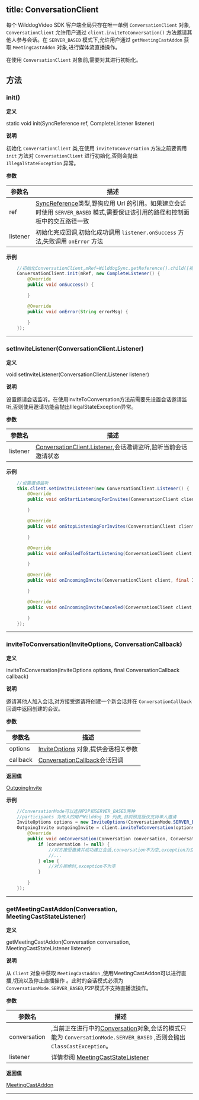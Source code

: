 title: ConversationClient
---

<span id="ConversationClient"/>

每个 WilddogVideo SDK 客户端全局只存在唯一单例 `ConversationClient` 对象, `ConversationClient` 允许用户通过 `client.inviteToConversation()` 方法邀请其他人参与会话。在 `SERVER_BASED` 模式下,允许用户通过 `getMeetingCastAddon` 获取 `MeetingCastAddon` 对象,进行媒体流直播操作。

在使用 `ConversationClient` 对象前,需要对其进行初始化。

## 方法

### init()



**定义**   

static void init(SyncReference ref, CompleteListener listener)

**说明**

初始化 `ConversationClient` 类,在使用 `inviteToConversation` 方法之前要调用 `init` 方法对 `ConversationClient` 进行初始化,否则会抛出 `IllegalStateException` 异常。

**参数**

| 参数名 | 描述 |
|---|---|
|ref|[SyncReference](/api/sync/android/api.html#SyncReference)类型,野狗应用 Url 的引用。如果建立会话时使用 `SERVER_BASED` 模式,需要保证该引用的路径和控制面板中的交互路径一致|
|listener|初始化完成回调,初始化成功调用 `listener.onSuccess` 方法,失败调用 `onError` 方法|



**示例**

```java
	//初始化ConversationClient,mRef=WilddogSync.getReference().child([视频控制面板中配置的自定义根节点]);
	ConversationClient.init(mRef, new CompleteListener() {
		@Override
		public void onSuccess() {

		}

		@Override
		public void onError(String errorMsg) {

		}
	});
```

**** 

### setInviteListener(ConversationClient.Listener)



**定义**   

 void setInviteListener(ConversationClient.Listener listener) 

**说明**

设置邀请会话监听。在使用inviteToConversation方法前需要先设置会话邀请监听,否则使用邀请功能会抛出IllegalStateException异常。

**参数**

| 参数名 | 描述 |
|---|---|
|listener|[ConversationClient.Listener](/api/video/android/conversation-client.html),会话邀请监听,监听当前会话邀请状态|


**示例**

```java
	//设置邀请监听
	this.client.setInviteListener(new ConversationClient.Listener() {
        @Override
        public void onStartListeningForInvites(ConversationClient client) {

        }

        @Override
        public void onStopListeningForInvites(ConversationClient client) {

        }

        @Override
        public void onFailedToStartListening(ConversationClient client, ConversationException e) {

        }

        @Override
        public void onIncomingInvite(ConversationClient client, final IncomingInvite invite) {

        }

        @Override
        public void onIncomingInviteCanceled(ConversationClient client, IncomingInvite invite) {

        }
    });

```

**** 

### inviteToConversation(InviteOptions, ConversationCallback)



**定义**   

inviteToConversation(InviteOptions options, final ConversationCallback callback)

**说明**

邀请其他人加入会话,对方接受邀请将创建一个新会话并在 `ConversationCallback` 回调中返回创建的会议。

**参数**

| 参数名 | 描述 |
|---|---|
|options|[InviteOptions](/api/video/android/invite-options.html) 对象,提供会话相关参数|
|callback|[ConversationCallback](/api/video/android/conversation-callback.html)会话回调|

**返回值**

[OutgoingInvite](/api/video/android/outgoing-invite.html)

**示例**

```java
	//ConversationMode可以选择P2P和SERVER_BASED两种
    //participants 为传入的用户Wilddog ID 列表,目前预览版仅支持单人邀请
	InviteOptions options = new InviteOptions(ConversationMode.SERVER_BASED, participants, stream);
	OutgoingInvite outgoingInvite = client.inviteToConversation(options, new ConversationCallback() {
		@Override
        public void onConversation(Conversation conversation, ConversationException exception) {
			if (conversation != null) {
				//对方接受邀请并成功建立会话,conversation不为空,exception为空
				//...
			} else {
				//对方拒绝时,exception不为空
			}

		}
    });

```

**** 

### getMeetingCastAddon(Conversation, MeetingCastStateListener)



**定义**   

getMeetingCastAddon(Conversation conversation, MeetingCastStateListener listener)

**说明**

从 `Client` 对象中获取 `MeetingCastAddon` ,使用MeetingCastAddon可以进行直播,切流以及停止直播操作 。此时的会话模式必须为`ConversationMode.SERVER_BASED`,P2P模式不支持直播流操作。

**参数**

| 参数名 | 描述 |
|---|---|
|conversation|,当前正在进行中的[Conversation](/api/video/android/conversation.html)对象,会话的模式只能为 `ConversationMode.SERVER_BASED` ,否则会抛出` ClassCastException`。|
|listener|详情参阅 [MeetingCastStateListener](/api/video/android/meeting-cast-listener.html)|

**返回值**

[MeetingCastAddon](/api/video/android/meeting-cast-addon.html)

**** 
